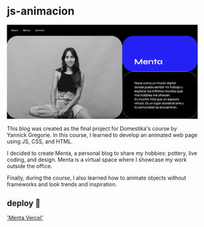 # js-animacion
!['home page'](./readme-img.png)

This blog was created as the final project for Domestika's course by Yannick Gregorie. In this course, I learned to develop an animated web page using JS, CSS, and HTML.

I decided to create Menta, a personal blog to share my hobbies: pottery, live coding, and design. Menta is a virtual space where I showcase my work outside the office.

Finally, during the course, I also learned how to animate objects without frameworks and look trends and inspiration.

## deploy 🚀
['Menta Vercel'](https://mentastudio.vercel.app/)


